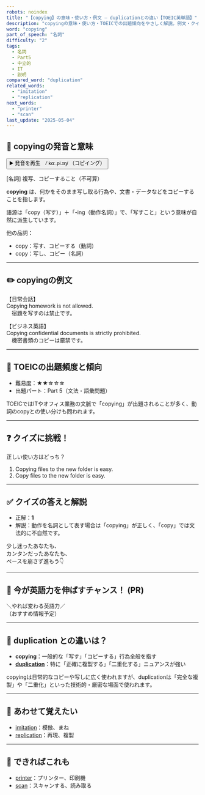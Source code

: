 ```yaml
---
robots: noindex
title: "【copying】の意味・使い方・例文 ― duplicationとの違い【TOEIC英単語】"
description: "copyingの意味・使い方・TOEICでの出題傾向をやさしく解説。例文・クイズ付きでduplicationとの違いもわかりやすく学べます。"
word: "copying"
part_of_speech: "名詞"
difficulty: "2"
tags:
  - 名詞
  - Part5
  - 中立的
  - IT
  - 説明
compared_word: "duplication"
related_words:
  - "imitation"
  - "replication"
next_words:
  - "printer"
  - "scan"
last_update: "2025-05-04"
---
```


## 🔰 copyingの発音と意味

<button class="play-audio" onclick="playTTS('copying')">
  <span class="play-audio-main">
    ▶️ 発音を再生　/ˈkɑː.pi.ɪŋ/
  </span>
  <span class="play-audio-sub">
    （コピイング）
  </span>
</button>

[名詞] 複写、コピーすること（不可算）

**copying** は、何かをそのまま写し取る行為や、文書・データなどをコピーすることを指します。

語源は「copy（写す）」＋「-ing（動作名詞）」で、「写すこと」という意味が自然に派生しています。

他の品詞：  
- copy：写す、コピーする（動詞）
- copy：写し、コピー（名詞）

---

## ✏️ copyingの例文

【日常会話】  
Copying homework is not allowed.  
　宿題を写すのは禁止です。

【ビジネス英語】  
Copying confidential documents is strictly prohibited.  
　機密書類のコピーは厳禁です。

---

## 🎯 TOEICの出題頻度と傾向

- 難易度：★★☆☆☆
- 出題パート：Part 5（文法・語彙問題）

TOEICではITやオフィス業務の文脈で「copying」が出題されることが多く、動詞のcopyとの使い分けも問われます。

---

## ❓ クイズに挑戦！

正しい使い方はどっち？

1. Copying files to the new folder is easy.  
2. Copy files to the new folder is easy.

---

## ✅ クイズの答えと解説

- 正解：**1**
- 解説：動作を名詞として表す場合は「copying」が正しく、「copy」では文法的に不自然です。

少し迷ったあなたも、  
カンタンだったあなたも、  
ペースを崩さず進もう👇️

---

## 🚀 今が英語力を伸ばすチャンス！ (PR)

<div class="info-center">
＼やれば変わる英語力／<br>  
（おすすめ情報予定）
</div>

---

## 🤔  duplication との違いは？

- **copying**：一般的な「写す」「コピーする」行為全般を指す
- **[duplication](/duplication)**：特に「正確に複製する」「二重化する」ニュアンスが強い

copyingは日常的なコピーや写しに広く使われますが、duplicationは「完全な複製」や「二重化」といった技術的・厳密な場面で使われます。

---

## 🧩 あわせて覚えたい

- [imitation](/imitation)：模倣、まね
- [replication](/replication)：再現、複製

---

## 📖 できればこれも

- [printer](/printer)：プリンター、印刷機
- [scan](/scan)：スキャンする、読み取る

<!-- cvid: aid18_bid28 -->
